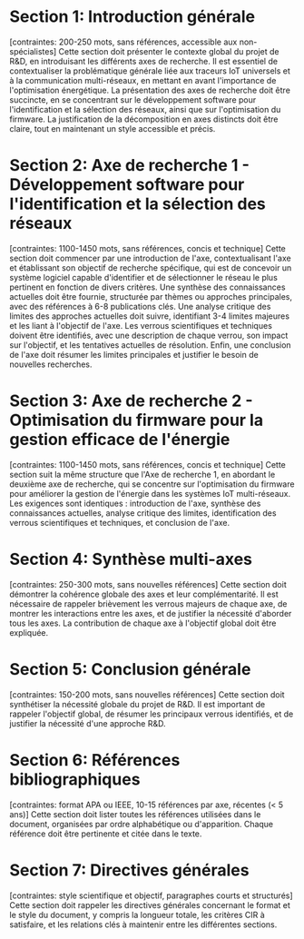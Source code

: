# Section 1: Introduction générale
[contraintes: 200-250 mots, sans références, accessible aux non-spécialistes]
Cette section doit présenter le contexte global du projet de R&D, en introduisant les différents axes de recherche. Il est essentiel de contextualiser la problématique générale liée aux traceurs IoT universels et à la communication multi-réseaux, en mettant en avant l'importance de l'optimisation énergétique. La présentation des axes de recherche doit être succincte, en se concentrant sur le développement software pour l'identification et la sélection des réseaux, ainsi que sur l'optimisation du firmware. La justification de la décomposition en axes distincts doit être claire, tout en maintenant un style accessible et précis.

# Section 2: Axe de recherche 1 - Développement software pour l'identification et la sélection des réseaux
[contraintes: 1100-1450 mots, sans références, concis et technique]
Cette section doit commencer par une introduction de l'axe, contextualisant l'axe et établissant son objectif de recherche spécifique, qui est de concevoir un système logiciel capable d'identifier et de sélectionner le réseau le plus pertinent en fonction de divers critères. Une synthèse des connaissances actuelles doit être fournie, structurée par thèmes ou approches principales, avec des références à 6-8 publications clés. Une analyse critique des limites des approches actuelles doit suivre, identifiant 3-4 limites majeures et les liant à l'objectif de l'axe. Les verrous scientifiques et techniques doivent être identifiés, avec une description de chaque verrou, son impact sur l'objectif, et les tentatives actuelles de résolution. Enfin, une conclusion de l'axe doit résumer les limites principales et justifier le besoin de nouvelles recherches.

# Section 3: Axe de recherche 2 - Optimisation du firmware pour la gestion efficace de l'énergie
[contraintes: 1100-1450 mots, sans références, concis et technique]
Cette section suit la même structure que l'Axe de recherche 1, en abordant le deuxième axe de recherche, qui se concentre sur l'optimisation du firmware pour améliorer la gestion de l'énergie dans les systèmes IoT multi-réseaux. Les exigences sont identiques : introduction de l'axe, synthèse des connaissances actuelles, analyse critique des limites, identification des verrous scientifiques et techniques, et conclusion de l'axe.

# Section 4: Synthèse multi-axes
[contraintes: 250-300 mots, sans nouvelles références]
Cette section doit démontrer la cohérence globale des axes et leur complémentarité. Il est nécessaire de rappeler brièvement les verrous majeurs de chaque axe, de montrer les interactions entre les axes, et de justifier la nécessité d'aborder tous les axes. La contribution de chaque axe à l'objectif global doit être expliquée.

# Section 5: Conclusion générale
[contraintes: 150-200 mots, sans nouvelles références]
Cette section doit synthétiser la nécessité globale du projet de R&D. Il est important de rappeler l'objectif global, de résumer les principaux verrous identifiés, et de justifier la nécessité d'une approche R&D.

# Section 6: Références bibliographiques
[contraintes: format APA ou IEEE, 10-15 références par axe, récentes (< 5 ans)]
Cette section doit lister toutes les références utilisées dans le document, organisées par ordre alphabétique ou d'apparition. Chaque référence doit être pertinente et citée dans le texte.

# Section 7: Directives générales
[contraintes: style scientifique et objectif, paragraphes courts et structurés]
Cette section doit rappeler les directives générales concernant le format et le style du document, y compris la longueur totale, les critères CIR à satisfaire, et les relations clés à maintenir entre les différentes sections.